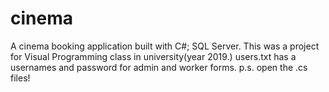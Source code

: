 # cinema
A cinema booking application built with C#; SQL Server. This was a project for Visual Programming class in university(year 2019.)
users.txt has a usernames and password for admin and worker forms.
p.s. open the .cs files!
